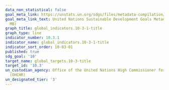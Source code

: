 ```yaml
---
data_non_statistical: false
goal_meta_link: https://unstats.un.org/sdgs/files/metadata-compilation/Metadata-Goal-10.pdf
goal_meta_link_text: United Nations Sustainable Development Goals Metadata (PDF 4.0
  MB)
graph_title: global_indicators.10-3-1-title
graph_type: line
indicator_number: 10.3.1
indicator_name: global_indicators.10-3-1-title
indicator_sort_order: 10-03-01
published: true
sdg_goal: '10'
target_name: global_targets.10-3-title
target_id: '10.3'
un_custodian_agency: Office of the United Nations High Commissioner for Human Rights
  (OHCHR)
un_designated_tier: '3'
---
```

